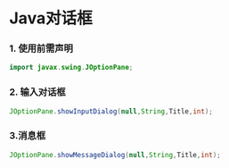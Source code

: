 # Java对话框

### 1. 使用前需声明

```java
import javax.swing.JOptionPane;
```

### 2. 输入对话框

```java
JOptionPane.showInputDialog(null,String,Title,int);
```

### 3.消息框

```java
JOptionPane.showMessageDialog(null,String,Title,int);
```

